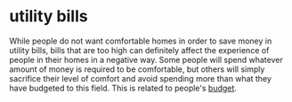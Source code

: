 
# utility bills

While people do not want comfortable homes in order to save 
money in utility bills, bills that are too high can definitely 
affect the experience of people in their homes in a negative way. 
Some people will spend whatever amount of money is required to be 
comfortable, but others will simply sacrifice their level of comfort
and avoid spending more than what they have budgeted to this 
field. This is related to people's [budget](code=budget).